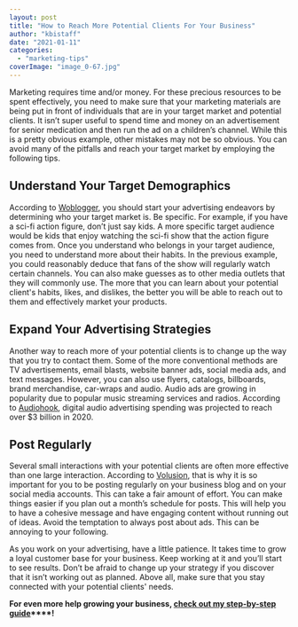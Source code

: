 ```yaml
---
layout: post
title: "How to Reach More Potential Clients For Your Business"
author: "kbistaff"
date: "2021-01-11"
categories: 
  - "marketing-tips"
coverImage: "image_0-67.jpg"
---
```


Marketing requires time and/or money. For these precious resources to be spent effectively, you need to make sure that your marketing materials are being put in front of individuals that are in your target market and potential clients. It isn’t super useful to spend time and money on an advertisement for senior medication and then run the ad on a children’s channel. While this is a pretty obvious example, other mistakes may not be so obvious. You can avoid many of the pitfalls and reach your target market by employing the following tips.

## Understand Your Target Demographics

According to [Woblogger](https://www.woblogger.com/what-is-target-marketing-and-why-is-targeting-important-in-marketing/), you should start your advertising endeavors by determining who your target market is. Be specific. For example, if you have a sci-fi action figure, don’t just say kids. A more specific target audience would be kids that enjoy watching the sci-fi show that the action figure comes from. Once you understand who belongs in your target audience, you need to understand more about their habits. In the previous example, you could reasonably deduce that fans of the show will regularly watch certain channels. You can also make guesses as to other media outlets that they will commonly use. The more that you can learn about your potential client's habits, likes, and dislikes, the better you will be able to reach out to them and effectively market your products.

## Expand Your Advertising Strategies

Another way to reach more of your potential clients is to change up the way that you try to contact them. Some of the more conventional methods are TV advertisements, email blasts, website banner ads, social media ads, and text messages. However, you can also use flyers, catalogs, billboards, brand merchandise, car-wraps and audio. Audio ads are growing in popularity due to popular music streaming services and radios. According to [Audiohook](https://www.audiohook.com/what-is-digital-audio-advertising), digital audio advertising spending was projected to reach over $3 billion in 2020.

## Post Regularly

Several small interactions with your potential clients are often more effective than one large interaction. According to [Volusion](https://www.volusion.com/blog/how-often-should-you-post-on-social-media/), that is why it is so important for you to be posting regularly on your business blog and on your social media accounts. This can take a fair amount of effort. You can make things easier if you plan out a month’s schedule for posts. This will help you to have a cohesive message and have engaging content without running out of ideas. Avoid the temptation to always post about ads. This can be annoying to your following.

As you work on your advertising, have a little patience. It takes time to grow a loyal customer base for your business. Keep working at it and you’ll start to see results. Don’t be afraid to change up your strategy if you discover that it isn’t working out as planned. Above all, make sure that you stay connected with your potential clients' needs.

**For even more help growing your business, [check out my step-by-step guide](https://go.katebagoy.com/ebook)****!**
